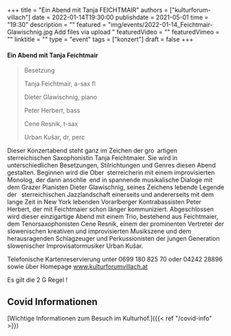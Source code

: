 +++
title = "Ein Abend mit Tanja FEICHTMAIR"
authors = ["kulturforum-villach"]
date = 2022-01-14T19:30:00
publishdate = 2021-05-01
time = "19:30"
description = ""
featured = "img/events/2022-01-14_Feichtmair-Glawischnig.jpg
Add files via upload
"
featuredVideo = ""
featuredVimeo = ""
linktitle = ""
type = "event"
tags = ["konzert"]
draft = false
+++

#### Ein Abend mit Tanja Feichtmair

>Besetzung
>
>Tanja Feichtmair, a-sax fl
>
>Dieter Glawischnig, piano
>
>Peter Herbert, bass
>
>Cene Resnik, t-sax
>
>Urban Kušar, dr, perc


Dieser Konzertabend steht ganz im Zeichen der gro artigen  sterreichischen Saxophonistin Tanja Feichtmaier. Sie wird in unterschiedlichen Besetzungen, Stilrichtungen und Genres diesen Abend gestalten. Beginnen wird die Ober sterreicherin mit einem improvisierten Monolog, der dann anschlie end in spannende musikalische Dialoge mit dem Grazer Pianisten Dieter Glawischnig, seines Zeichens lebende Legende der  sterreichischen Jazzlandschaft einerseits und andererseits mit dem lange Zeit in New York
lebenden Vorarlberger Kontrabassisten Peter Herbert, der mit Feichtmaier schon länger kommuniziert.
Abgeschlossen wird dieser einzigartige Abend mit einem Trio, bestehend aus Feichtmaier, dem Tenorsaxophonisten Cene Resnik, einem der prominenten Vertreter der slowenischen kreativen und improvisierten Musikszene und dem herausragenden Schlagzeuger und Perkussionisten der jungen Generation slowenischer Improvisatormusiker Urban Kušar.

Telefonische Kartenreservierung unter 0699 180 825 70 oder 04242 28896  sowie über Homepage www.kulturforumvillach.at                             

Es gilt die 2 G Regel !


## Covid Informationen

[Wichtige Informationen zum Besuch im Kulturhof.]({{< ref "/covid-info" >}})
